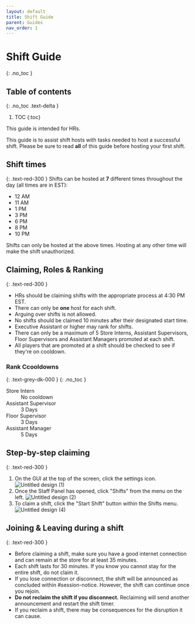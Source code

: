 ```yaml
---
layout: default
title: Shift Guide
parent: Guides
nav_order: 1
---
```


# Shift Guide
{: .no_toc }

## Table of contents
{: .no_toc .text-delta }

1. TOC
{:toc}

This guide is intended for HRs.

This guide is to assist shift hosts with tasks needed to host a successful shift. Please be sure to read **all** of this guide before hosting your first shift.

## Shift times
{: .text-red-300 }
Shifts can be hosted at **7** different times throughout the day (all times are in EST):
- 12 AM
- 11 AM
- 1 PM
- 3 PM
- 6 PM
- 8 PM
- 10 PM

Shifts can only be hosted at the above times. Hosting at any other time will make the shift unauthorized.

## Claiming, Roles & Ranking
{: .text-red-300 }
- HRs should be claiming shifts with the appropriate process at 4:30 PM EST.
- There can only be **one** host for each shift.
- Arguing over shifts is not allowed.
- No shifts should be claimed 10 minutes after their designated start time.
- Executive Assistant or higher may rank for shifts.
- There can only be a maximum of 5 Store Interns, Assistant Supervisors, Floor Supervisors and Assistant Managers promoted at each shift.
- All players that are promoted at a shift should be checked to see if they're on cooldown.

### Rank Ccooldowns
{: .text-grey-dk-000 } 
{: .no_toc }
<dl>
  <dt>Store Intern</dt>
  <dd>No cooldown</dd>
  <dt>Assistant Supervisor</dt>
  <dd>3 Days</dd>
  <dt>Floor Supervisor</dt>
  <dd>3 Days</dd>
  <dt>Assistant Manager</dt>
  <dd>5 Days</dd>
</dl>

## Step-by-step claiming
{: .text-red-300 }
1. On the GUI at the top of the screen, click the settings icon.
![Untitled design (1)](https://user-images.githubusercontent.com/93451050/147700076-04846343-1593-4dc0-badb-3c1bd9c77a93.png)
2. Once the Staff Panel has opened, click "Shifts" from the menu on the left.
![Untitled design (2)](https://user-images.githubusercontent.com/93451050/147700092-895521eb-c6a4-4ce4-a6ef-a3feb16fa4ee.png)
3. To claim a shift, click the "Start Shift" button within the Shifts menu.
![Untitled design (4)](https://user-images.githubusercontent.com/93451050/147700180-0224c8d8-9fb1-417e-ba80-dc817b642705.png)

## Joining & Leaving during a shift
{: .text-red-300 }
- Before claiming a shift, make sure you have a good internet connection and can remain at the store for at least 35 minutes.
- Each shift lasts for 30 minutes. If you know you cannot stay for the entire shift, do not claim it.
- If you lose connection or disconnect, the shift will be announced as concluded within #session-notice. However, the shift can continue once you rejoin.
- **Do not reclaim the shift if you disconnect.** Reclaiming will send another announcement and restart the shift timer.
- If you reclaim a shift, there may be consequences for the disruption it can cause.
